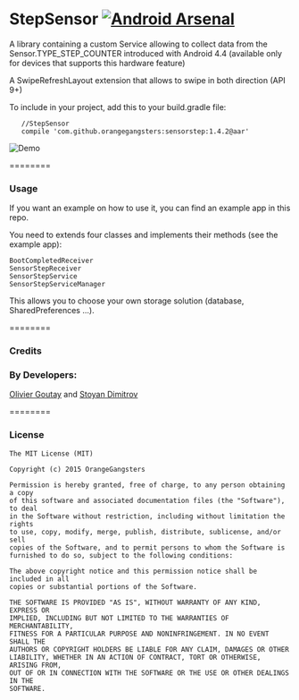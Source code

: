 # StepSensor [![Android Arsenal](https://img.shields.io/badge/Android%20Arsenal-StepSensor-brightgreen.svg?style=flat)](https://android-arsenal.com/details/1/1524)
A library containing a custom Service allowing to collect data from the Sensor.TYPE_STEP_COUNTER introduced with Android 4.4 (available only for devices that supports this hardware feature)

A SwipeRefreshLayout extension that allows to swipe in both direction (API 9+)

To include in your project, add this to your build.gradle file:
```
   //StepSensor
   compile 'com.github.orangegangsters:sensorstep:1.4.2@aar'
```

![Demo](app/src/main/res/raw/github.png)

========

### Usage

If you want an example on how to use it, you can find an example app in this repo.

You need to extends four classes and implements their methods (see the example app):
```
BootCompletedReceiver
SensorStepReceiver
SensorStepService
SensorStepServiceManager
```

This allows you to choose your own storage solution (database, SharedPreferences ...).

========

### Credits

### By Developers:
[Olivier Goutay](https://github.com/olivierg13) and [Stoyan Dimitrov](https://github.com/StoyanD)

========

### License

```
The MIT License (MIT)

Copyright (c) 2015 OrangeGangsters

Permission is hereby granted, free of charge, to any person obtaining a copy
of this software and associated documentation files (the "Software"), to deal
in the Software without restriction, including without limitation the rights
to use, copy, modify, merge, publish, distribute, sublicense, and/or sell
copies of the Software, and to permit persons to whom the Software is
furnished to do so, subject to the following conditions:

The above copyright notice and this permission notice shall be included in all
copies or substantial portions of the Software.

THE SOFTWARE IS PROVIDED "AS IS", WITHOUT WARRANTY OF ANY KIND, EXPRESS OR
IMPLIED, INCLUDING BUT NOT LIMITED TO THE WARRANTIES OF MERCHANTABILITY,
FITNESS FOR A PARTICULAR PURPOSE AND NONINFRINGEMENT. IN NO EVENT SHALL THE
AUTHORS OR COPYRIGHT HOLDERS BE LIABLE FOR ANY CLAIM, DAMAGES OR OTHER
LIABILITY, WHETHER IN AN ACTION OF CONTRACT, TORT OR OTHERWISE, ARISING FROM,
OUT OF OR IN CONNECTION WITH THE SOFTWARE OR THE USE OR OTHER DEALINGS IN THE
SOFTWARE.
```
